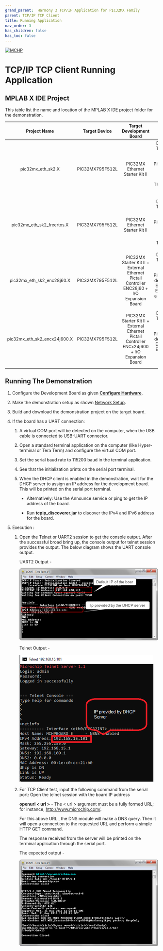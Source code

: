 ```yaml
---
grand_parent:  Harmony 3 TCP/IP Application for PIC32MX Family
parent: TCP/IP TCP Client
title: Running Application
nav_order: 3
has_children: false
has_toc: false
---
```

[![MCHP](https://www.microchip.com/ResourcePackages/Microchip/assets/dist/images/logo.png)](https://www.microchip.com)

# TCP/IP TCP Client Running Application

## MPLAB X IDE Project
This table list the name and location of the MPLAB X IDE project folder for the demonstration.

|Project Name|  Target Device|  Target Development Board | Description  |
|:-------------:|:---------:|:---------:|:---------:|
|pic32mx_eth_sk2.X | PIC32MX795F512L | PIC32MX Ethernet Starter Kit II | Demonstrates the TCP/IP TCP Client on development board with PIC32MX795F512L device and LAN8740 PHY daughter board. This is a bare-metal (non-RTOS) implementation.  |
|pic32mx_eth_sk2_freertos.X | PIC32MX795F512L | PIC32MX Ethernet Starter Kit II | Demonstrates the TCP/IP TCP Client on development board with PIC32MX795F512L device and LAN8740 PHY daughter board. This is a **FreeRtos** implementation.  |
|pic32mx_eth_sk2_enc28j60.X | PIC32MX795F512L | PIC32MX Starter Kit II + External Ethernet Pictail Controller  ENC28j60 + I/O Expansion Board  | Demonstrates the TCP/IP TCP Client on development board with PIC32MX795F512L device and external Ethernet controller ENC28J60. This is a bare-metal (non-RTOS) implementation  |
|pic32mx_eth_sk2_encx24j600.X | PIC32MX795F512L | PIC32MX Starter Kit II + External Ethernet Pictail Controller  ENCx24j600 + I/O Expansion Board  | Demonstrates the TCP/IP TCP Client on development board with PIC32MX795F512L device and external Ethernet controller ENCx24j600. This is a bare-metal (non-RTOS) implementation  |

## Running The Demonstration

1. Configure the Development Board as given  **[Configure Hardware](readme_hardware_configuration.md)**.

2. Make the demonstration setup as shown [Network Setup](../../readme.md).

3. Build and download the demonstration project on the target board.

4. If the board has a UART connection:

    1. A virtual COM port will be detected on the computer, when the USB cable is connected to USB-UART connector.

    2. Open a standard terminal application on the computer (like Hyper-terminal or Tera Term) and configure the virtual COM port.

    3. Set the serial baud rate to 115200 baud in the terminal application.

    4. See that the initialization prints on the serial port terminal.

    5. When the DHCP client is enabled in the demonstration, wait for the DHCP server to assign an IP address for the development board. This will be printed on the serial port terminal.

		* Alternatively: Use the Announce service or ping to get the IP address of the board.

        * Run **tcpip_discoverer.jar** to discover the IPv4 and IPv6 address for the board.

5. Execution :

    1. Open the Telnet or UART2 session to get the console output. After the successful broad bring up, the console output for telnet session provides the output. The below diagram shows the UART console output.

        UART2 Output -

        ![tcpip_tcp_client_project](images/dhcp_5.png)

        Telnet Output -

        ![tcpip_tcp_client_project](images/dhcp_telnet.png)

    2. For TCP Client test, input the following command from the serial port:
	Open the telnet session with the board IP address

        **openurl < url >** - The < url > argument must be a fully formed URL; for instance, http://www.microchip.com/.

        For this above URL , the DNS module will make a DNS query. Then it will open a connection to the requested URL and perform a simple HTTP GET command.

        The response received from the server will be printed on the terminal application through the serial port.

        The expected output -

        ![tcpip_tcp_client_project](images/http_put_6.png)
